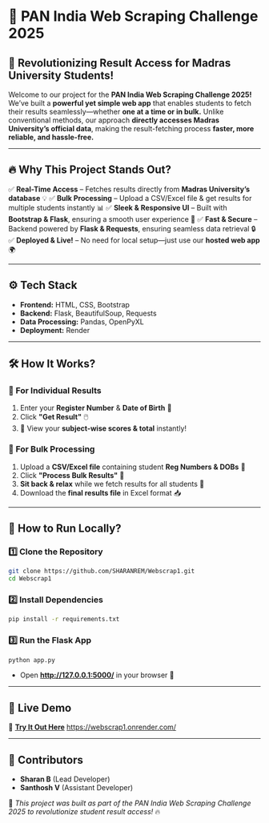 # 🎃 PAN India Web Scraping Challenge 2025

## 🚀 **Revolutionizing Result Access for Madras University Students!**

Welcome to our project for the **PAN India Web Scraping Challenge 2025!** We’ve built a **powerful yet simple web app** that enables students to fetch their results seamlessly—whether **one at a time or in bulk.** Unlike conventional methods, our approach **directly accesses Madras University’s official data**, making the result-fetching process **faster, more reliable, and hassle-free.**

---
## 🔥 **Why This Project Stands Out?**
✅ **Real-Time Access** – Fetches results directly from **Madras University’s database** 💡
✅ **Bulk Processing** – Upload a CSV/Excel file & get results for multiple students instantly 📊
✅ **Sleek & Responsive UI** – Built with **Bootstrap & Flask**, ensuring a smooth user experience 🎨
✅ **Fast & Secure** – Backend powered by **Flask & Requests**, ensuring seamless data retrieval 🔒
✅ **Deployed & Live!** – No need for local setup—just use our **hosted web app** 🌍

---
## ⚙️ **Tech Stack**
- **Frontend:** HTML, CSS, Bootstrap
- **Backend:** Flask, BeautifulSoup, Requests
- **Data Processing:** Pandas, OpenPyXL
- **Deployment:** Render

---
## 🛠️ **How It Works?**
### **📌 For Individual Results**
1. Enter your **Register Number** & **Date of Birth** 📅
2. Click **"Get Result"** 🖱️
3. 🎉 View your **subject-wise scores & total** instantly!

### **📌 For Bulk Processing**
1. Upload a **CSV/Excel file** containing student **Reg Numbers & DOBs** 📂
2. Click **"Process Bulk Results"** 🔄
3. **Sit back & relax** while we fetch results for all students 👀
4. Download the **final results file** in Excel format 📥

---
## 📍 **How to Run Locally?**
### **1️⃣ Clone the Repository**
```sh
git clone https://github.com/SHARANREM/Webscrap1.git
cd Webscrap1
```
### **2️⃣ Install Dependencies**
```sh
pip install -r requirements.txt
```
### **3️⃣ Run the Flask App**
```sh
python app.py
```
- Open **http://127.0.0.1:5000/** in your browser 🎯

---
## 🎯 **Live Demo**
🚀 **[Try It Out Here]("https://webscrap1.onrender.com/")**
https://webscrap1.onrender.com/

---
## 🤝 **Contributors**
- **Sharan B** (Lead Developer)
- **Santhosh V** (Assistant Developer)

🌟 *This project was built as part of the PAN India Web Scraping Challenge 2025 to revolutionize student result access!* 🔥

